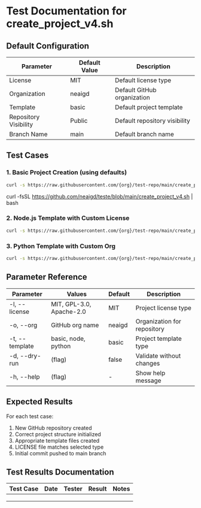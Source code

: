 # Test Documentation for create_project_v4.sh

## Default Configuration
| Parameter | Default Value | Description |
|-----------|---------------|-------------|
| License | MIT | Default license type |
| Organization | neaigd | Default GitHub organization |
| Template | basic | Default project template |
| Repository Visibility | Public | Default repository visibility |
| Branch Name | main | Default branch name |

## Test Cases

### 1. Basic Project Creation (using defaults)
```bash
curl -s https://raw.githubusercontent.com/{org}/test-repo/main/create_project_v4.sh | bash -s -- test-project
```
curl -fsSL https://github.com/neaigd/teste/blob/main/create_project_v4.sh | bash

### 2. Node.js Template with Custom License
```bash
curl -s https://raw.githubusercontent.com/{org}/test-repo/main/create_project_v4.sh | bash -s -- -l GPL-3.0 -t node test-project
```

### 3. Python Template with Custom Org
```bash
curl -s https://raw.githubusercontent.com/{org}/test-repo/main/create_project_v4.sh | bash -s -- -o custom-org -t python test-project
```

## Parameter Reference
| Parameter | Values | Default | Description |
|-----------|--------|---------|-------------|
| -l, --license | MIT, GPL-3.0, Apache-2.0 | MIT | Project license type |
| -o, --org | GitHub org name | neaigd | Organization for repository |
| -t, --template | basic, node, python | basic | Project template type |
| -d, --dry-run | (flag) | false | Validate without changes |
| -h, --help | (flag) | - | Show help message |

## Expected Results
For each test case:
1. New GitHub repository created
2. Correct project structure initialized
3. Appropriate template files created
4. LICENSE file matches selected type
5. Initial commit pushed to main branch

## Test Results Documentation
| Test Case | Date | Tester | Result | Notes |
|-----------|------|--------|--------|-------|
|           |      |        |        |       |
|           |      |        |        |       |
|           |      |        |        |       |
